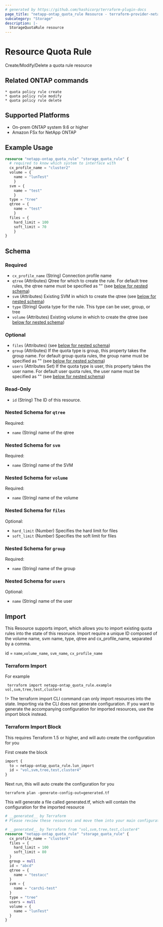 ```yaml
---
# generated by https://github.com/hashicorp/terraform-plugin-docs
page_title: "netapp-ontap_quota_rule Resource - terraform-provider-netapp-ontap"
subcategory: "Storage"
description: |-
  StorageQuotaRule resource
---
```


# Resource Quota Rule

Create/Modify/Delete a quota rule resource

## Related ONTAP commands

```commandline
* quota policy rule create
* quota policy rule modify
* quota policy rule delete
```

## Supported Platforms

* On-prem ONTAP system 9.6 or higher
* Amazon FSx for NetApp ONTAP

## Example Usage

```terraform
resource "netapp-ontap_quota_rule" "storage_quota_rule" {
  # required to know which system to interface with
  cx_profile_name = "cluster2"
  volume = {
    name = "lunTest"
    }
  svm = {
    name = "test"
    }
  type = "tree"
  qtree = {
    name = "test"
    }
  files = {
    hard_limit = 100
    soft_limit = 70
    }
}

```

<!-- schema generated by tfplugindocs -->
## Schema

### Required

- `cx_profile_name` (String) Connection profile name
- `qtree` (Attributes) Qtree for which to create the rule. For default tree rules, the qtree name must be specified as "" (see [below for nested schema](#nestedatt--qtree))
- `svm` (Attributes) Existing SVM in which to create the qtree (see [below for nested schema](#nestedatt--svm))
- `type` (String) Quota type for the rule. This type can be user, group, or tree
- `volume` (Attributes) Existing volume in which to create the qtree (see [below for nested schema](#nestedatt--volume))

### Optional

- `files` (Attributes) (see [below for nested schema](#nestedatt--files))
- `group` (Attributes) If the quota type is group, this property takes the group name. For default group quota rules, the group name must be specified as "" (see [below for nested schema](#nestedatt--group))
- `users` (Attributes Set) If the quota type is user, this property takes the user name. For default user quota rules, the user name must be specified as "" (see [below for nested schema](#nestedatt--users))

### Read-Only

- `id` (String) The ID of this resource.

<a id="nestedatt--qtree"></a>

### Nested Schema for `qtree`

Required:

- `name` (String) name of the qtree

<a id="nestedatt--svm"></a>

### Nested Schema for `svm`

Required:

- `name` (String) name of the SVM

<a id="nestedatt--volume"></a>

### Nested Schema for `volume`

Required:

- `name` (String) name of the volume

<a id="nestedatt--files"></a>

### Nested Schema for `files`

Optional:

- `hard_limit` (Number) Specifies the hard limit for files
- `soft_limit` (Number) Specifies the soft limit for files

<a id="nestedatt--group"></a>

### Nested Schema for `group`

Required:

- `name` (String) name of the group

<a id="nestedatt--users"></a>

### Nested Schema for `users`

Optional:

- `name` (String) name of the user

## Import

This Resource supports import, which allows you to import existing quota rules into the state of this resoruce.
Import require a unique ID composed of the volume name, svm name, type, qtree and cx_profile_name, separated by a comma.

id = `name`,`volume_name`, `svm_name`, `cx_profile_name`

### Terraform Import

For example

 ```shell
  terraform import netapp-ontap_quota_rule.example vol,svm,tree,test,cluster4
 ```

!> The terraform import CLI command can only import resources into the state. Importing via the CLI does not generate configuration. If you want to generate the accompanying configuration for imported resources, use the import block instead.

### Terraform Import Block

This requires Terraform 1.5 or higher, and will auto create the configuration for you

First create the block

```terraform
import {
  to = netapp-ontap_quota_rule.lun_import
  id = "vol,svm,tree,test,cluster4"
}
```

Next run, this will auto create the configuration for you

```shell
terraform plan -generate-config-out=generated.tf
```

This will generate a file called generated.tf, which will contain the configuration for the imported resource

```terraform
# __generated__ by Terraform
# Please review these resources and move them into your main configuration files.

# __generated__ by Terraform from "vol,svm,tree,test,cluster4"
resource "netapp-ontap_quota_rule" "storage_quota_rule" {
  cx_profile_name = "cluster4"
  files = {
    hard_limit = 100
    soft_limit = 80
  }
  group = null
  id = "abcd"
  qtree = {
    name = "testacc"
  }
  svm = {
    name = "carchi-test"
  }
  type = "tree"
  users = null
  volume = {
    name = "lunTest"
  }
}
```
